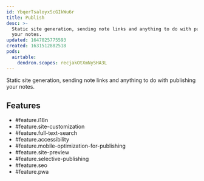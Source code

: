 ```yaml
---
id: YbqerTsaloyxScGIkWu6r
title: Publish
desc: >-
  Static site generation, sending note links and anything to do with publishing
  your notes.
updated: 1647025775593
created: 1631512882518
pods:
  airtable:
    dendron.scopes: recjakOtXmNySHA3L
---
```


Static site generation, sending note links and anything to do with publishing your notes.

## Features

- #feature.i18n
- #feature.site-customization
- #feature.full-text-search
- #feature.accessibility
- #feature.mobile-optimization-for-publishing
- #feature.site-preview
- #feature.selective-publishing
- #feature.seo
- #feature.pwa
  
